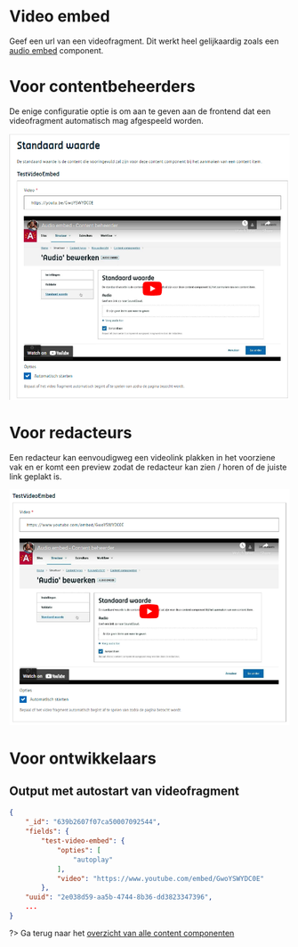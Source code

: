 # Video embed
Geef een url van een videofragment. Dit werkt heel gelijkaardig zoals een [audio embed](/redactie/content/inrichten-cc-audio-embed.md) component.

# Voor contentbeheerders
De enige configuratie optie is om aan te geven aan de frontend dat een videofragment automatisch mag afgespeeld worden.

![Video embed configuratie](../assets/video-embed-config.png)

# Voor redacteurs
Een redacteur kan eenvoudigweg een videolink plakken in het voorziene vak en er komt een preview zodat de redacteur kan zien / horen of de juiste link geplakt is.

![Video embed redactie](../assets/video-embed-redactie.png)

# Voor ontwikkelaars

## Output met autostart van videofragment

```json
{
    "_id": "639b2607f07ca50007092544",
    "fields": {
        "test-video-embed": {
            "opties": [
                "autoplay"
            ],
            "video": "https://www.youtube.com/embed/GwoYSWYDC0E"
        },
    "uuid": "2e038d59-aa5b-4744-8b36-dd3823347396",
    ...
}
```

?> Ga terug naar het [overzicht van alle content componenten](/redactie/content/inrichten-cc-standaard.md)






























